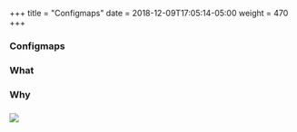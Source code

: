 +++
title = "Configmaps"
date = 2018-12-09T17:05:14-05:00
weight = 470
+++

### Configmaps

### What

### Why


### ![](/intro-k8/images/kubernetes/cm.png) 
